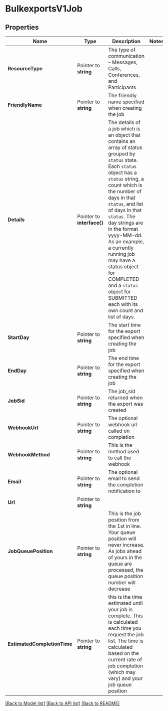 # BulkexportsV1Job

## Properties

Name | Type | Description | Notes
------------ | ------------- | ------------- | -------------
**ResourceType** | Pointer to **string** | The type of communication – Messages, Calls, Conferences, and Participants |
**FriendlyName** | Pointer to **string** | The friendly name specified when creating the job |
**Details** | Pointer to **interface{}** | The details of a job which is an object that contains an array of status grouped by `status` state.  Each `status` object has a `status` string, a count which is the number of days in that `status`, and list of days in that `status`. The day strings are in the format yyyy-MM-dd. As an example, a currently running job may have a status object for COMPLETED and a `status` object for SUBMITTED each with its own count and list of days. |
**StartDay** | Pointer to **string** | The start time for the export specified when creating the job |
**EndDay** | Pointer to **string** | The end time for the export specified when creating the job |
**JobSid** | Pointer to **string** | The job_sid returned when the export was created |
**WebhookUrl** | Pointer to **string** | The optional webhook url called on completion |
**WebhookMethod** | Pointer to **string** | This is the method used to call the webhook |
**Email** | Pointer to **string** | The optional email to send the completion notification to |
**Url** | Pointer to **string** |  |
**JobQueuePosition** | Pointer to **string** | This is the job position from the 1st in line. Your queue position will never increase. As jobs ahead of yours in the queue are processed, the queue position number will decrease |
**EstimatedCompletionTime** | Pointer to **string** | this is the time estimated until your job is complete. This is calculated each time you request the job list. The time is calculated based on the current rate of job completion (which may vary) and your job queue position |

[[Back to Model list]](../README.md#documentation-for-models) [[Back to API list]](../README.md#documentation-for-api-endpoints) [[Back to README]](../README.md)


